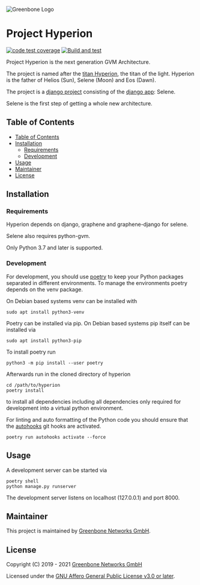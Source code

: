 ![Greenbone Logo](https://www.greenbone.net/wp-content/uploads/gb_logo_resilience_horizontal.png)

# Project Hyperion <!-- omit in toc -->

[![code test coverage](https://codecov.io/gh/greenbone/hyperion/branch/master/graph/badge.svg)](https://codecov.io/gh/greenbone/hyperion)
[![Build and test](https://github.com/greenbone/hyperion/actions/workflows/ci-python.yml/badge.svg)](https://github.com/greenbone/hyperion/actions/workflows/ci-python.yml)

Project Hyperion is the next generation GVM Architecture.

The project is named after the [titan Hyperion](https://en.wikipedia.org/wiki/Hyperion_(Titan)),
the titan of the light. Hyperion is the father of Helios (Sun), Selene (Moon)
and Eos (Dawn).

The project is a [django project](https://docs.djangoproject.com/en/3.0/intro/tutorial01/#creating-a-project)
consisting of the [django app](https://docs.djangoproject.com/en/3.0/ref/applications/):
Selene.

Selene is the first step of getting a whole new architecture.
  
## Table of Contents

- [Table of Contents](#table-of-contents)
- [Installation](#installation)
  - [Requirements](#requirements)
  - [Development](#development)
- [Usage](#usage)
- [Maintainer](#maintainer)
- [License](#license)

## Installation

### Requirements

Hyperion depends on django, graphene and graphene-django for selene.

Selene also requires python-gvm.

Only Python 3.7 and later is supported.

### Development

For development, you should use [poetry](https://python-poetry.org/) to keep
your Python packages separated in different environments. To manage the
environments poetry depends on the venv package.

On Debian based systems venv can be installed with

    sudo apt install python3-venv

Poetry can be installed via pip. On Debian based systems pip itself can be
installed via

    sudo apt install python3-pip

To install poetry run

    python3 -m pip install --user poetry

Afterwards run in the cloned directory of hyperion

    cd /path/to/hyperion
    poetry install

to install all dependencies including all dependencies only required for
development into a virtual python environment.

For linting and auto formatting of the Python code you should ensure that the
[autohooks](https://github.com/greenbone/autohooks) git hooks are activated.

    poetry run autohooks activate --force

## Usage

A development server can be started via

    poetry shell
    python manage.py runserver

The development server listens on localhost (127.0.0.1) and port 8000.

## Maintainer

This project is maintained by [Greenbone Networks GmbH](https://www.greenbone.net/).

## License

Copyright (C) 2019 - 2021 [Greenbone Networks GmbH](https://www.greenbone.net/)

Licensed under the [GNU Affero General Public License v3.0 or later](LICENSE).

